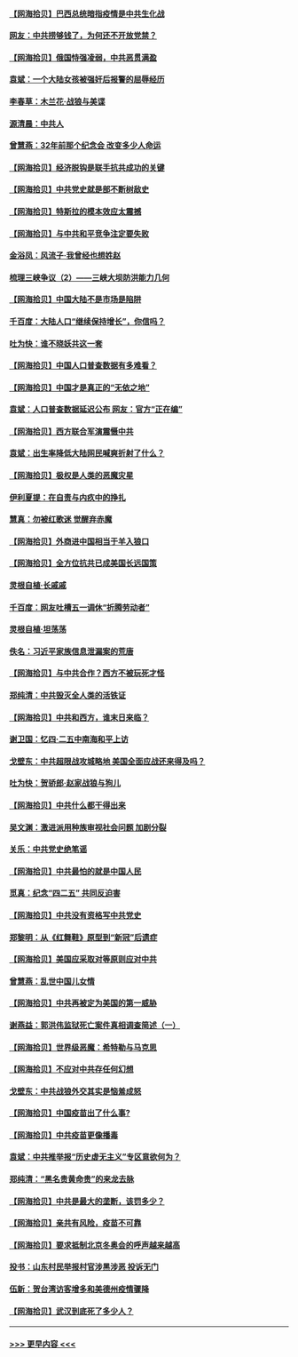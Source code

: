 #### [【网海拾贝】巴西总统暗指疫情是中共生化战](../pages/nsc993/n12938999.md?t=05120403) 
#### [网友：中共捞够钱了，为何还不开放党禁？](../pages/nsc993/n12938952.md?t=05120403) 
#### [【网海拾贝】俄国恃强凌弱，中共恶贯满盈](../pages/nsc993/n12936626.md?t=05120403) 
#### [袁斌：一个大陆女孩被强奸后报警的屈辱经历](../pages/nsc993/n12936547.md?t=05120403) 
#### [李春草：木兰花·战狼与美谍](../pages/nsc993/n12935995.md?t=05120403) 
#### [源清晨：中共人](../pages/nsc993/n12935589.md?t=05120403) 
#### [曾慧燕：32年前那个纪念会 改变多少人命运](../pages/nsc993/n12934233.md?t=05120403) 
#### [【网海拾贝】经济脱钩是联手抗共成功的关键](../pages/nsc993/n12934176.md?t=05120403) 
#### [【网海拾贝】中共党史就是部不断树敌史](../pages/nsc993/n12932844.md?t=05120403) 
#### [【网海拾贝】特斯拉的模本效应太震撼](../pages/nsc993/n12925626.md?t=05120403) 
#### [【网海拾贝】与中共和平竞争注定要失败](../pages/nsc993/n12923326.md?t=05120403) 
#### [金浴凤：风流子‧我曾经也想姓赵](../pages/nsc993/n12920911.md?t=05120403) 
#### [梳理三峡争议（2）——三峡大坝防洪能力几何](../pages/nsc993/n12920173.md?t=05120403) 
#### [【网海拾贝】中国大陆不是市场是陷阱](../pages/nsc993/n12920143.md?t=05120403) 
#### [千百度：大陆人口“继续保持增长”，你信吗？](../pages/nsc993/n12918946.md?t=05120403) 
#### [吐为快：谁不晓妖共这一套](../pages/nsc993/n12918941.md?t=05120403) 
#### [【网海拾贝】中国人口普查数据有多难看？](../pages/nsc993/n12917822.md?t=05120403) 
#### [【网海拾贝】中国才是真正的“无依之地”](../pages/nsc993/n12915845.md?t=05120403) 
#### [袁斌：人口普查数据延迟公布 网友：官方“正在编”](../pages/nsc993/n12915748.md?t=05120403) 
#### [【网海拾贝】西方联合军演震慑中共](../pages/nsc993/n12913466.md?t=05120403) 
#### [袁斌：出生率降低大陆网民喊爽折射了什么？](../pages/nsc993/n12913365.md?t=05120403) 
#### [【网海拾贝】极权是人类的恶魔灾星](../pages/nsc993/n12910697.md?t=05120403) 
#### [伊利夏提：在自责与内疚中的挣扎](../pages/nsc993/n12910493.md?t=05120403) 
#### [慧真：勿被红歌迷 觉醒弃赤魔](../pages/nsc993/n12910485.md?t=05120403) 
#### [【网海拾贝】外商进中国相当于羊入狼口](../pages/nsc993/n12908274.md?t=05120403) 
#### [【网海拾贝】全方位抗共已成美国长远国策](../pages/nsc993/n12906878.md?t=05120403) 
#### [灵根自植‧长戚戚](../pages/nsc993/n12905585.md?t=05120403) 
#### [千百度：网友吐槽五一调休“折腾劳动者”](../pages/nsc993/n12905934.md?t=05120403) 
#### [灵根自植‧坦荡荡](../pages/nsc993/n12905562.md?t=05120403) 
#### [佚名：习近平家族信息泄漏案的荒唐](../pages/nsc993/n12904705.md?t=05120403) 
#### [【网海拾贝】与中共合作？西方不被玩死才怪](../pages/nsc993/n12903873.md?t=05120403) 
#### [郑纯清：中共毁灭全人类的活铁证](../pages/nsc993/n12903785.md?t=05120403) 
#### [【网海拾贝】中共和西方，谁末日来临？](../pages/nsc993/n12903482.md?t=05120403) 
#### [谢卫国：忆四‧二五中南海和平上访](../pages/nsc993/n12902192.md?t=05120403) 
#### [戈壁东：中共超限战攻城略地 美国全面应战还来得及吗？](../pages/nsc993/n12902297.md?t=05120403) 
#### [吐为快：贺骄郎‧赵家战狼与狗儿](../pages/nsc993/n12902280.md?t=05120403) 
#### [【网海拾贝】中共什么都干得出来](../pages/nsc993/n12897500.md?t=05120403) 
#### [吴文渊：激进派用种族审视社会问题 加剧分裂](../pages/nsc993/n12893881.md?t=05120403) 
#### [关乐：中共党史绝笔谣](../pages/nsc993/n12897270.md?t=05120403) 
#### [【网海拾贝】中共最怕的就是中国人民](../pages/nsc993/n12894705.md?t=05120403) 
#### [觅真：纪念“四二五” 共同反迫害](../pages/nsc993/n12894553.md?t=05120403) 
#### [【网海拾贝】中共没有资格写中共党史](../pages/nsc993/n12892231.md?t=05120403) 
#### [郑黎明：从《红舞鞋》原型到“新冠”后遗症](../pages/nsc993/n12890469.md?t=05120403) 
#### [【网海拾贝】美国应采取对等原则应对中共](../pages/nsc993/n12889176.md?t=05120403) 
#### [曾慧燕：乱世中国儿女情](../pages/nsc993/n12887931.md?t=05120403) 
#### [【网海拾贝】中共再被定为美国的第一威胁](../pages/nsc993/n12887580.md?t=05120403) 
#### [谢燕益：郭洪伟监狱死亡案件真相调查简述（一）](../pages/nsc993/n12885648.md?t=05120403) 
#### [【网海拾贝】世界级恶魔：希特勒与马克思](../pages/nsc993/n12884062.md?t=05120403) 
#### [【网海拾贝】不应对中共存任何幻想](../pages/nsc993/n12881460.md?t=05120403) 
#### [戈壁东：中共战狼外交其实是恼羞成怒](../pages/nsc993/n12880392.md?t=05120403) 
#### [【网海拾贝】中国疫苗出了什么事?](../pages/nsc993/n12879124.md?t=05120403) 
#### [【网海拾贝】中共疫苗更像播毒](../pages/nsc993/n12876631.md?t=05120403) 
#### [袁斌：中共推举报“历史虚无主义”专区意欲何为？](../pages/nsc993/n12876530.md?t=05120403) 
#### [郑纯清：“黑名贵黄命贵”的来龙去脉](../pages/nsc993/n12875589.md?t=05120403) 
#### [【网海拾贝】中共是最大的垄断，该罚多少？](../pages/nsc993/n12874006.md?t=05120403) 
#### [【网海拾贝】亲共有风险，疫苗不可靠](../pages/nsc993/n12872224.md?t=05120403) 
#### [【网海拾贝】要求抵制北京冬奥会的呼声越来越高](../pages/nsc993/n12868962.md?t=05120403) 
#### [投书：山东村民举报村官涉黑涉恶 投诉无门](../pages/nsc993/n12869726.md?t=05120403) 
#### [伍新：贺台湾访客增多和美德州疫情骤降](../pages/nsc993/n12865651.md?t=05120403) 
#### [【网海拾贝】武汉到底死了多少人？](../pages/nsc993/n12863707.md?t=05120403) 

----
#### [ >>> 更早内容 <<< ](../indexes/nsc993-earlier.md)
